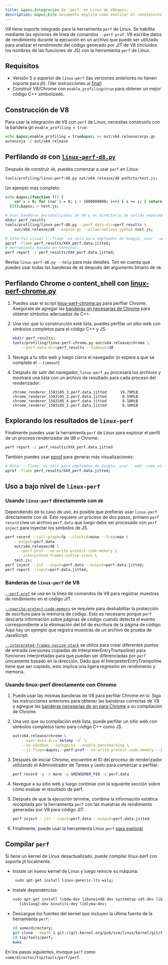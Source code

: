```yaml
---
title: &apos;Integración de `perf` en Linux de V8&apos;
description: &apos;Este documento explica cómo analizar el rendimiento del código generado por JIT de V8 utilizando la herramienta `perf` de Linux.&apos;
---
```

V8 tiene soporte integrado para la herramienta `perf` de Linux. Se habilita mediante las opciones de línea de comandos `--perf-prof`.
V8 escribe datos de rendimiento durante la ejecución en un archivo que puede ser utilizado para analizar el rendimiento del código generado por JIT de V8 (incluidos los nombres de las funciones de JS) con la herramienta `perf` de Linux.

## Requisitos

- Versión 5 o superior de `linux-perf` (las versiones anteriores no tienen soporte para jit). (Ver instrucciones al [final](#build-perf))
- Construir V8/Chrome con `enable_profiling=true` para obtener un mejor código C++ simbolizado.

## Construcción de V8

Para usar la integración de V8 con `perf` de Linux, necesitas construirlo con la bandera gn `enable_profiling = true`:

```bash
echo &apos;enable_profiling = true&apos; >> out/x64.release/args.gn
autoninja -C out/x64.release
```

## Perfilando `d8` con [`linux-perf-d8.py`](https://source.chromium.org/search?q=linux-perf-d8.py)

Después de construir `d8`, puedes comenzar a usar `perf` en Linux:

```bash
tools/profiling/linux-perf-d8.py out/x64.release/d8 path/to/test.js;
```

Un ejemplo más completo:

```bash
echo &apos;(function f() {
    var s = 0; for (var i = 0; i < 1000000000; i++) { s += i; } return s;
  })();&apos; > test.js;

# Usar banderas personalizadas de V8 y un directorio de salida separado para menos desorden:
mkdir perf_results
tools/profiling/linux-perf-d8.py --perf-data-dir=perf_results \
    out/x64.release/d8 --expose-gc --allow-natives-syntax test.js;

# Interfaz visual (`-flame` es solo para empleados de Google, usar `-web` como alternativa pública):
pprof -flame perf_results/XXX_perf.data.jitted;
# Herramienta basada en terminal:
perf report -i perf_results/XXX_perf.data.jitted;
```

Revisa `linux-perf-d8.py --help` para más detalles. Ten en cuenta que puedes usar todas las banderas de `d8` después del argumento binario de `d8`.


## Perfilando Chrome o content_shell con [linux-perf-chrome.py](https://source.chromium.org/search?q=linux-perf-chrome.py)

1. Puedes usar el script [linux-perf-chrome.py](https://source.chromium.org/search?q=linux-perf-chrome.py) para perfilar Chrome. Asegúrate de agregar las [banderas gn necesarias de Chrome](https://chromium.googlesource.com/chromium/src/+/master/docs/profiling.md#General-checkout-setup) para obtener símbolos adecuados de C++.

1. Una vez que tu construcción esté lista, puedes perfilar un sitio web con símbolos completos para el código C++ y JS.

    ```bash
    mkdir perf_results;
    tools/profiling/linux-perf-chrome.py out/x64.release/chrome \
        --perf-data-dir=perf_results --timeout=30
    ```

1. Navega a tu sitio web y luego cierra el navegador (o espera a que se complete el `--timeout`)
1. Después de salir del navegador, `linux-perf.py` procesará los archivos y mostrará una lista con un archivo de resultado para cada proceso del renderizador:

   ```
   chrome_renderer_1583105_3.perf.data.jitted      19.79MiB
   chrome_renderer_1583105_2.perf.data.jitted       8.59MiB
   chrome_renderer_1583105_4.perf.data.jitted       0.18MiB
   chrome_renderer_1583105_1.perf.data.jitted       0.16MiB
   ```

## Explorando los resultados de `linux-perf`

Finalmente puedes usar la herramienta `perf` de Linux para explorar el perfil de un proceso renderizador de d8 o Chrome:

```bash
perf report -i perf_results/XXX_perf.data.jitted
```

También puedes usar [pprof](https://github.com/google/pprof) para generar más visualizaciones:

```bash
# Nota: `-flame` es solo para empleados de Google, usar `-web` como alternativa pública:
pprof -flame perf_results/XXX_perf.data.jitted;
```

## Uso a bajo nivel de `linux-perf`

### Usando `linux-perf` directamente con `d8`

Dependiendo de tu caso de uso, es posible que prefieras usar `linux-perf` directamente con `d8`.
Esto requiere un proceso de dos pasos, primero `perf record` crea un archivo `perf.data` que luego debe ser procesado con `perf inject` para inyectar los símbolos de JS.

``` bash
perf record --call-graph=fp --clockid=mono --freq=max \
    --output=perf.data
    out/x64.release/d8 \
      --perf-prof --no-write-protect-code-memory \
      --interpreted-frames-native-stack \
    test.js;
perf inject --jit --input=perf.data --output=perf.data.jitted;
perf report --input=perf.data.jitted;
```

### Banderas de `linux-perf` de V8

[`--perf-prof`](https://source.chromium.org/search?q=FLAG_perf_prof) se usa en la línea de comandos de V8 para registrar muestras de rendimiento en el código JIT.

[`--nowrite-protect-code-memory`](https://source.chromium.org/search?q=FLAG_nowrite_protect_code_memory) se requiere para deshabilitar la protección de escritura para la memoria de código. Esto es necesario porque `perf` descarta información sobre páginas de código cuando detecta el evento correspondiente a la eliminación del bit de escritura de la página de código. Aquí hay un ejemplo que registra muestras de un archivo de prueba de JavaScript:

[`--interpreted-frames-native-stack`](https://source.chromium.org/search?q=FLAG_interpreted_frames_native_stack) se utiliza para crear diferentes puntos de entrada (versiones copiadas de InterpreterEntryTrampoline) para funciones interpretadas para que puedan ser diferenciadas por `perf` únicamente basado en la dirección. Dado que el InterpreterEntryTrampoline tiene que ser copiado, esto implica una ligera regresión en rendimiento y memoria.


### Usando linux-perf directamente con Chrome

1. Puede usar las mismas banderas de V8 para perfilar Chrome en sí. Siga las instrucciones anteriores para obtener las banderas correctas de V8 y agregue las [banderas necesarias de gn para Chrome](https://chromium.googlesource.com/chromium/src/+/master/docs/profiling.md#General-checkout-setup) a su compilación de Chrome.

1. Una vez que su compilación esté lista, puede perfilar un sitio web con símbolos completos tanto para código C++ como JS.

    ```bash
    out/x64.release/chrome \
        --user-data-dir=`mktemp -d` \
        --no-sandbox --incognito --enable-benchmarking \
        --js-flags=&apos;--perf-prof --no-write-protect-code-memory --interpreted-frames-native-stack&apos;
    ```

1. Después de iniciar Chrome, encuentre el ID del proceso de renderizador utilizando el Administrador de Tareas y úselo para comenzar a perfilar:

    ```bash
    perf record -g -k mono -p $RENDERER_PID -o perf.data
    ```

1. Navegue a su sitio web y luego continúe con la siguiente sección sobre cómo evaluar el resultado de perf.

1. Después de que la ejecución termine, combine la información estática recopilada por la herramienta `perf` con las muestras de rendimiento generadas por V8 para código JIT:

   ```bash
   perf inject --jit --input=perf.data --output=perf.data.jitted
   ```

1. Finalmente, puede usar la herramienta Linux `perf` [para explorar](#Explore-linux-perf-results)

## Compilar `perf`

Si tiene un kernel de Linux desactualizado, puede compilar linux-perf con soporte jit localmente.

- Instale un nuevo kernel de Linux y luego reinicie su máquina:

  ```bash
   sudo apt-get install linux-generic-lts-wily;
  ```

- Instale dependencias:

  ```bash
  sudo apt-get install libdw-dev libunwind8-dev systemtap-sdt-dev libaudit-dev \
     libslang2-dev binutils-dev liblzma-dev;
  ```

- Descargue los fuentes del kernel que incluyen la última fuente de la herramienta `perf`:

  ```bash
  cd some/directory;
  git clone --depth 1 git://git.kernel.org/pub/scm/linux/kernel/git/tip/tip.git;
  cd tip/tools/perf;
  make
  ```

En los pasos siguientes, invoque `perf` como `some/director/tip/tools/perf/perf`.
